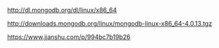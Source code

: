 

http://dl.mongodb.org/dl/linux/x86_64

http://downloads.mongodb.org/linux/mongodb-linux-x86_64-4.0.13.tgz

https://www.jianshu.com/p/994bc7b19b26


